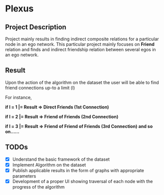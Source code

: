 # Plexus #

## Project Description ##
Project mainly results in finding indirect composite relations for a particular node in an ego network.
This particular project mainly focuses on **Friend** relation and finds and indirect friendship relation between several egos in an ego network.

## Result ##
Upon the action of the algorithm on the dataset the user will be able to find friend connections up-to a limit (l)

For instance,

**if l = 1   |=  Result => Direct Friends (1st Connection)**

**if l = 2   |=  Result => Friend of Friends (2nd Connection)**
  
**if l = 3   |=  Result => Friend of Friend of Friends (3rd Connection)**   **and so on......**



## TODOs ##

- [x] Understand the basic framework of the dataset
- [x] Implement Algorithm on the dataset
- [x] Publish applicable results in the form of graphs with appropriate parameters
- [x] Development of a proper UI showing traversal of each node with the progress of the algorithm 
